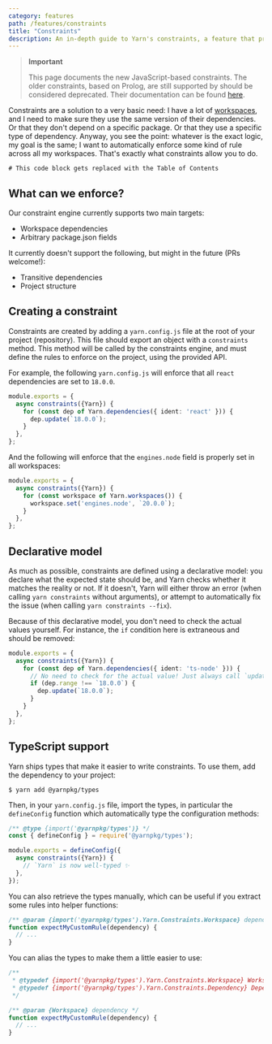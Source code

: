 ```yaml
---
category: features
path: /features/constraints
title: "Constraints"
description: An in-depth guide to Yarn's constraints, a feature that provides an easy way to enforce common rules across a project.
---
```


> **Important**
>
> This page documents the new JavaScript-based constraints. The older constraints, based on Prolog, are still supported by should be considered deprecated. Their documentation can be found [here](/features/constraints-prolog).

Constraints are a solution to a very basic need: I have a lot of [workspaces](/features/workspaces), and I need to make sure they use the same version of their dependencies. Or that they don't depend on a specific package. Or that they use a specific type of dependency. Anyway, you see the point: whatever is the exact logic, my goal is the same; I want to automatically enforce some kind of rule across all my workspaces. That's exactly what constraints allow you to do.

```toc
# This code block gets replaced with the Table of Contents
```

## What can we enforce?

Our constraint engine currently supports two main targets:

- Workspace dependencies
- Arbitrary package.json fields

It currently doesn't support the following, but might in the future (PRs welcome!):

- Transitive dependencies
- Project structure

## Creating a constraint

Constraints are created by adding a `yarn.config.js` file at the root of your project (repository). This file should export an object with a `constraints` method. This method will be called by the constraints engine, and must define the rules to enforce on the project, using the provided API.

For example, the following `yarn.config.js` will enforce that all `react` dependencies are set to `18.0.0`.

```ts
module.exports = {
  async constraints({Yarn}) {
    for (const dep of Yarn.dependencies({ ident: 'react' })) {
      dep.update(`18.0.0`);
    }
  },
};
```

And the following will enforce that the `engines.node` field is properly set in all workspaces:

```ts
module.exports = {
  async constraints({Yarn}) {
    for (const workspace of Yarn.workspaces()) {
      workspace.set('engines.node', `20.0.0`);
    }
  },
};
```

## Declarative model

As much as possible, constraints are defined using a declarative model: you declare what the expected state should be, and Yarn checks whether it matches the reality or not. If it doesn't, Yarn will either throw an error (when calling `yarn constraints` without arguments), or attempt to automatically fix the issue (when calling `yarn constraints --fix`).

Because of this declarative model, you don't need to check the actual values yourself. For instance, the `if` condition here is extraneous and should be removed:

```ts
module.exports = {
  async constraints({Yarn}) {
    for (const dep of Yarn.dependencies({ ident: 'ts-node' })) {
      // No need to check for the actual value! Just always call `update`.
      if (dep.range !== `18.0.0`) {
        dep.update(`18.0.0`);
      }
    }
  },
};
```

## TypeScript support

Yarn ships types that make it easier to write constraints. To use them, add the dependency to your project:

```
$ yarn add @yarnpkg/types
```

Then, in your `yarn.config.js` file, import the types, in particular the `defineConfig` function which automatically type the configuration methods:

```ts
/** @type {import('@yarnpkg/types')} */
const { defineConfig } = require('@yarnpkg/types');

module.exports = defineConfig({
  async constraints({Yarn}) {
    // `Yarn` is now well-typed ✨
  },
});
```

You can also retrieve the types manually, which can be useful if you extract some rules into helper functions:

```ts
/** @param {import('@yarnpkg/types').Yarn.Constraints.Workspace} dependency */
function expectMyCustomRule(dependency) {
  // ...
}
```

You can alias the types to make them a little easier to use:

```ts
/**
 * @typedef {import('@yarnpkg/types').Yarn.Constraints.Workspace} Workspace
 * @typedef {import('@yarnpkg/types').Yarn.Constraints.Dependency} Dependency
 */

/** @param {Workspace} dependency */
function expectMyCustomRule(dependency) {
  // ...
}
```
